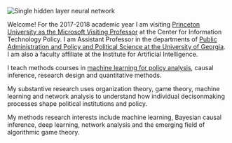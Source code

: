 
![Single hidden layer neural network](https://static.scholar.harvard.edu/files/styles/os_files_xxlarge/public/janastas/files/hiddenlayer.jpg)

Welcome! For the 2017-2018 academic year I am visiting [Princeton University as the Microsoft Visiting Professor](https://scholar.princeton.edu/ljanastas/home) at the Center for Information Technology Policy. I am Assistant Professor in the departments of [Public Administration and Policy and Political Science at the University of Georgia](http://spia.uga.edu/). I am also a faculty affiliate at the Institute for Artificial Intelligence. 

I teach methods courses in [machine learning for policy analysis](https://www.dropbox.com/s/wed5r93rt5bpqbi/Machine-Learning-Princeton.pdf?dl=0), causal inference, research design and quantitative methods.

My substantive research uses organization theory, game theory, machine learning and network analysis to understand how individual decisonmaking processes shape political institutions and policy.

My methods research interests include machine learning, Bayesian causal inference, deep learning, network analysis and the emerging field of algorithmic game theory.

